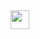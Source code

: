 <!-- ## Hi there <img src="https://raw.githubusercontent.com/MartinHeinz/MartinHeinz/master/wave.gif" width="30px" height="30px">, I am Chakravarthy! -->
## <img src="https://raw.githubusercontent.com/MartinHeinz/MartinHeinz/master/wave.gif" style="text-align:center" width="30px" height="30px">




<!-- ### About Me 🚀 -->
<!-- 👨‍💻  I am passionate about  Web Dev, DevOps , Web3 Dev & I enjoy learning new things. </br> -->

<!-- ## Tech I'm familiar with 💻
<div>

   <img alt="MERN" src="https://img.shields.io/badge/MERN-000000?style=for-the-badge&logo=react&logoColor=white"/>
   <img alt="DevOps" src="https://img.shields.io/badge/DevOps-FFFFFF?style=for-the-badge&logo=kubernetes&logoColor=black"/>
   <img alt="Ethereum" src="https://img.shields.io/badge/Ethereum-%23723234.svg?&style=for-the-badge&logo=ethereum&logoColor=white"/>
</div> -->

<!-- ## Languages ⚡ -->
<!-- <div> -->
<!--     <img alt="Typescript" src="https://img.shields.io/badge/typescript%20-%233178C6.svg?&style=for-the-badge&logo=typescript&logoColor=white"/> -->
<!--     <img alt="Java Script" src="https://img.shields.io/badge/javascript%20-%23F7DF1E.svg?&style=for-the-badge&logo=javascript&logoColor=black"/> -->
<!--     <img alt="Go" src="https://img.shields.io/badge/go%20-%233178C3.svg?&style=for-the-badge&logo=go&logoColor=white"/> -->
<!--     <img alt="Python" src="https://img.shields.io/badge/python%20-%2314354C.svg?&style=for-the-badge&logo=python&logoColor=white"/> -->
<!--     <img alt="Java" src="https://img.shields.io/badge/java%20-%23ED8B00.svg?&style=for-the-badge&logo=mocha&logoColor=white"/> -->
<!--     <img alt="Go" src="https://img.shields.io/badge/GoLang%20-%230095D5.svg?&style=for-the-badge&logo=Go&logoColor=white"/> -->
<!--     <img alt="Solidity" src="https://img.shields.io/badge/solidity-%23723234.svg?&style=for-the-badge&logo=solidity&logoColor=white"/> -->
</div>

<!-- ## Tools And Frameworks 💡 -->
<!-- <div> -->
<!--     <img alt="NodeJS" src="https://img.shields.io/badge/nodejs-3E863D?style=for-the-badge&logo=nodedotjs&logoColor=white"/> -->
<!--     <img alt="React" src="https://img.shields.io/badge/React-5CCFEE?style=for-the-badge&logo=React&logoColor=black"/> -->
<!--     <img alt="GraphQL" src="https://img.shields.io/badge/Graphql-E00097?style=for-the-badge&logo=GraphQL&logoColor=black"/> -->
<!--     <img alt="Docker" src="https://img.shields.io/badge/Docker-2CA5E0?style=for-the-badge&logo=docker&logoColor=white"/> -->
<!--    <img alt="Helm" src="https://img.shields.io/badge/Helm-091C84?style=for-the-badge&logo=Helm&logoColor=white"/> -->
<!--     <img alt="Kubernetes" src="https://img.shields.io/badge/Kubernetes-2E6CE6?style=for-the-badge&logo=kubernetes&logoColor=white"/> -->
<!--     <img alt="AWS" src="https://img.shields.io/badge/AWS-212D3C?style=for-the-badge&logo=amazonaws&logoColor=white"/> -->
<!--    <img alt="Jenkins" src="https://img.shields.io/badge/Jenkins-335061?style=for-the-badge&logo=Jenkins&logoColor=white"/> -->
<!--     <img alt="Databases" src="https://img.shields.io/badge/Databases-001C29?style=for-the-badge&logo=mongodb&logoColor=white"/> -->
<!--     <img alt="Ubuntu" src="https://img.shields.io/badge/Ubuntu-E95420?style=for-the-badge&logo=ubuntu&logoColor=white"/> -->
<!--     <img alt="ExpressJS" src="https://img.shields.io/badge/Express-000000?style=for-the-badge&logo=express&logoColor=white"/> -->
<!--     <img alt="ExpressJS" src="https://img.shields.io/badge/Nginx-00f0f00?style=for-the-badge&logo=nginx&logoColor=white"/> -->
<!--     <img alt="git" src="https://img.shields.io/badge/git-%23F05033.svg?&style=for-the-badge&logo=git&logoColor=white"/> -->

<!--     <img alt="Django" src="https://img.shields.io/badge/jenkins-14354C?style=for-the-badge&logo=jenkins&logoColor=white"/>
https://img.shields.io/badge/anisble-14354C?style=for-the-badge&logo=ansible&logoColor=white 
-->


<!-- <div align="center"> -->

<!-- [![Top Langs](https://github-readme-stats.vercel.app/api/top-langs/?username=Chakravarthy7102&langs_count=6&layout=compact&hide=css)](https://github.com/anuraghazra/github-readme-stats) -->
